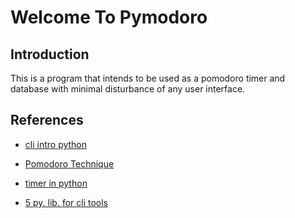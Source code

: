 # Welcome To Pymodoro

## Introduction
This is a program that intends to be used as a pomodoro timer and database with minimal disturbance of any user interface.

## References

- [cli intro python](https://realpython.com/lessons/cli-python-overview/)
- [Pomodoro Technique](https://www.techtarget.com/whatis/definition/pomodoro-technique)
- [timer in python](https://www.udacity.com/blog/2021/09/create-a-timer-in-python-step-by-step-guide.html)

- [5 py. lib. for cli tools](https://www.youtube.com/watch?v=20Qkq93kwKw)
